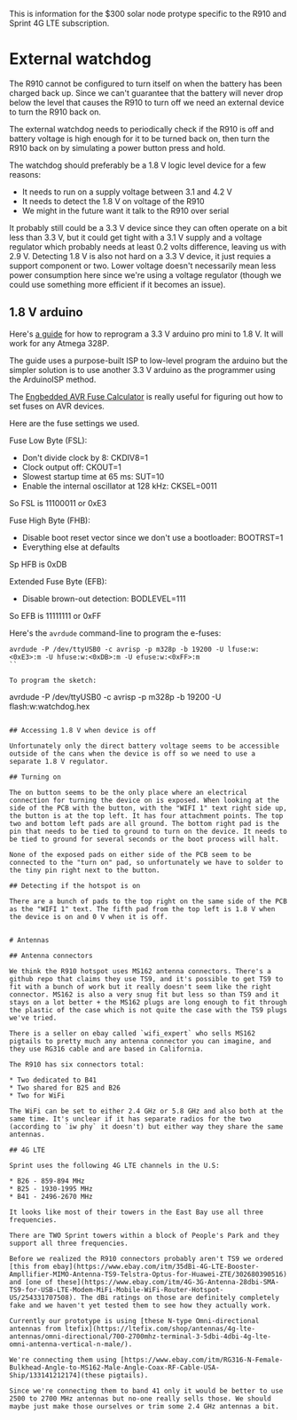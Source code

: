 
This is information for the $300 solar node protype specific to the R910 and Sprint 4G LTE subscription.

# External watchdog

The R910 cannot be configured to turn itself on when the battery has been charged back up. Since we can't guarantee that the battery will never drop below the level that causes the R910 to turn off we need an external device to turn the R910 back on.

The external watchdog needs to periodically check if the R910 is off and battery voltage is high enough for it to be turned back on, then turn the R910 back on by simulating a power button press and hold.

The watchdog should preferably be a 1.8 V logic level device for a few reasons:

* It needs to run on a supply voltage between 3.1 and 4.2 V
* It needs to detect the 1.8 V on voltage of the R910
* We might in the future want it talk to the R910 over serial

It probably still could be a 3.3 V device since they can often operate on a bit less than 3.3 V, but it could get tight with a 3.1 V supply and a voltage regulator which probably needs at least 0.2 volts difference, leaving us with 2.9 V. Detecting 1.8 V is also not hard on a 3.3 V device, it just requies a support component or two. Lower voltage doesn't necessarily mean less power consumption here since we're using a voltage regulator (though we could use something more efficient if it becomes an issue).

## 1.8 V arduino

Here's [a guide](https://www.iot-experiments.com/arduino-pro-mini-1mhz-1-8v/) for how to reprogram a 3.3 V arduino pro mini to 1.8 V. It will work for any Atmega 328P.

The guide uses a purpose-built ISP to low-level program the arduino but the simpler solution is to use another 3.3 V arduino as the programmer using the ArduinoISP method.

The [Engbedded AVR Fuse Calculator](http://www.engbedded.com/fusecalc) is really useful for figuring out how to set fuses on AVR devices.

Here are the fuse settings we used.

Fuse Low Byte (FSL):

* Don't divide clock by 8: CKDIV8=1
* Clock output off: CKOUT=1
* Slowest startup time at 65 ms: SUT=10
* Enable the internal oscillator at 128 kHz: CKSEL=0011

So FSL is 11100011 or 0xE3

Fuse High Byte (FHB):

* Disable boot reset vector since we don't use a bootloader: BOOTRST=1
* Everything else at defaults

Sp HFB is 0xDB

Extended Fuse Byte (EFB):

* Disable brown-out detection: BODLEVEL=111

So EFB is 11111111 or 0xFF

Here's the `avrdude` command-line to program the e-fuses:

```
avrdude -P /dev/ttyUSB0 -c avrisp -p m328p -b 19200 -U lfuse:w:<0xE3>:m -U hfuse:w:<0xDB>:m -U efuse:w:<0xFF>:m
``

To program the sketch:

```
avrdude -P /dev/ttyUSB0 -c avrisp -p m328p -b 19200 -U flash:w:watchdog.hex
```

## Accessing 1.8 V when device is off

Unfortunately only the direct battery voltage seems to be accessible outside of the cans when the device is off so we need to use a separate 1.8 V regulator.

## Turning on

The on button seems to be the only place where an electrical connection for turning the device on is exposed. When looking at the side of the PCB with the button, with the "WIFI 1" text right side up, the button is at the top left. It has four attachment points. The top two and bottom left pads are all ground. The bottom right pad is the pin that needs to be tied to ground to turn on the device. It needs to be tied to ground for several seconds or the boot process will halt.

None of the exposed pads on either side of the PCB seem to be connected to the "turn on" pad, so unfortunately we have to solder to the tiny pin right next to the button.

## Detecting if the hotspot is on

There are a bunch of pads to the top right on the same side of the PCB as the "WIFI 1" text. The fifth pad from the top left is 1.8 V when the device is on and 0 V when it is off.


# Antennas

## Antenna connectors

We think the R910 hotspot uses MS162 antenna connectors. There's a github repo that claims they use TS9, and it's possible to get TS9 to fit with a bunch of work but it really doesn't seem like the right connector. MS162 is also a very snug fit but less so than TS9 and it stays on a lot better + the MS162 plugs are long enough to fit through the plastic of the case which is not quite the case with the TS9 plugs we've tried.

There is a seller on ebay called `wifi_expert` who sells MS162 pigtails to pretty much any antenna connector you can imagine, and they use RG316 cable and are based in California.

The R910 has six connectors total:

* Two dedicated to B41
* Two shared for B25 and B26
* Two for WiFi

The WiFi can be set to either 2.4 GHz or 5.8 GHz and also both at the same time. It's unclear if it has separate radios for the two (according to `iw phy` it doesn't) but either way they share the same antennas.

## 4G LTE

Sprint uses the following 4G LTE channels in the U.S:

* B26 - 859-894 MHz
* B25 - 1930-1995 MHz
* B41 - 2496-2670 MHz

It looks like most of their towers in the East Bay use all three frequencies.

There are TWO Sprint towers within a block of People's Park and they support all three frequencies.

Before we realized the R910 connectors probably aren't TS9 we ordered [this from ebay](https://www.ebay.com/itm/35dBi-4G-LTE-Booster-Ampllifier-MIMO-Antenna-TS9-Telstra-Optus-for-Huawei-ZTE/302680390516) and [one of these](https://www.ebay.com/itm/4G-3G-Antenna-28dbi-SMA-TS9-for-USB-LTE-Modem-MiFi-Mobile-WiFi-Router-Hotspot-US/254331707508). The dBi ratings on those are definitely completely fake and we haven't yet tested them to see how they actually work.

Currently our prototype is using [these N-type Omni-directional antennas from ltefix](https://ltefix.com/shop/antennas/4g-lte-antennas/omni-directional/700-2700mhz-terminal-3-5dbi-4dbi-4g-lte-omni-antenna-vertical-n-male/).

We're connecting them using [https://www.ebay.com/itm/RG316-N-Female-Bulkhead-Angle-to-MS162-Male-Angle-Coax-RF-Cable-USA-Ship/133141212174](these pigtails).

Since we're connecting them to band 41 only it would be better to use 2500 to 2700 MHz antennas but no-one really sells those. We should maybe just make those ourselves or trim some 2.4 GHz antennas a bit.
